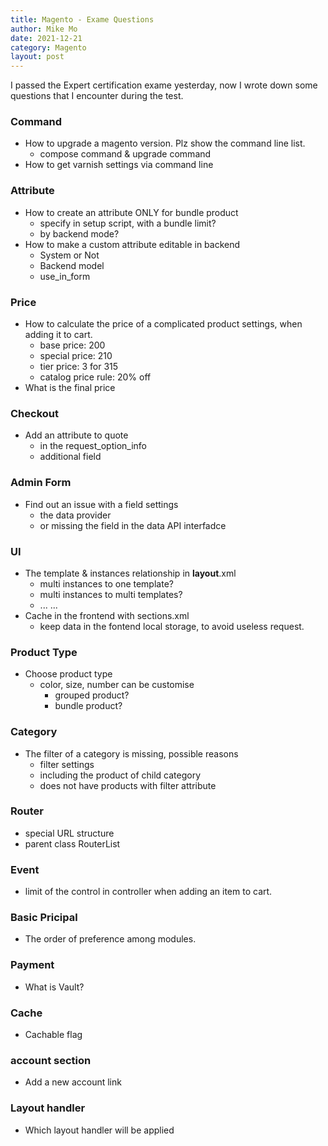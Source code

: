 ```yaml
---
title: Magento - Exame Questions
author: Mike Mo
date: 2021-12-21
category: Magento
layout: post
---
```


I passed the Expert certification exame yesterday, now I wrote down some questions that I encounter during the test.

### Command
- How to upgrade a magento version. Plz show the command line list.
  - compose command & upgrade command
- How to get varnish settings via command line
  
### Attribute
- How to create an attribute ONLY for bundle product
  - specify in setup script, with a bundle limit?
  - by backend mode?
- How to make a custom attribute editable in backend
  - System or Not
  - Backend model
  - use_in_form

### Price
- How to calculate the price of a complicated product settings, when adding it to cart.
  - base price: 200
  - special price: 210
  - tier price: 3 for 315
  - catalog price rule: 20% off
- What is the final price
  
### Checkout
- Add an attribute to quote
  - in the request_option_info 
  - additional field

### Admin Form
- Find out an issue with a field settings 
  - the data provider
  - or missing the field in the data API interfadce

### UI
- The template & instances relationship in <strong>layout</strong>.xml
  - multi instances to one template?
  - multi instances to multi templates?
  - ... ...
- Cache in the frontend with sections.xml
  - keep data in the fontend local storage, to avoid useless request.

### Product Type
- Choose product type
  - color, size, number can be customise
    - grouped product?
    - bundle product?

### Category
- The filter of a category is missing, possible reasons
  - filter settings 
  - including the product of child category
  - does not have products with filter attribute
  
### Router
- special URL structure
- parent class RouterList

### Event
- limit of the control in controller when adding an item to cart.

### Basic Pricipal
- The order of preference among modules.

### Payment
- What is Vault?
  
### Cache
- Cachable flag
  
### account section
- Add a new account link
  
### Layout handler
- Which layout handler will be applied
  
